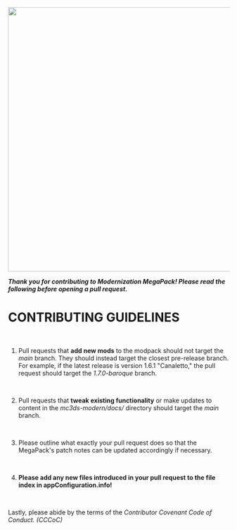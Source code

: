 <div align=center><img src="https://raw.githubusercontent.com/wyndchyme/mc3ds-modern/refs/heads/main/docs/icons/logo.png" style="width: 600px"></div>

<i><b>Thank you for contributing to Modernization MegaPack! Please read the following before opening a pull request.</b></i>

<h1>CONTRIBUTING GUIDELINES</h1>

<br>

1. Pull requests that __add new mods__ to the modpack should not target the <i>main</i> branch. They should instead target the closest pre-release branch. For example, if the latest release is version 1.6.1 "Canaletto," the pull request should target the <i>1.7.0-baroque</i> branch.

<br>

2. Pull requests that __tweak existing functionality__ or make updates to content in the <i>mc3ds-modern/docs/</i> directory should target the <i>main</i> branch.

<br>

3. Please outline what exactly your pull request does so that the MegaPack's patch notes can be updated accordingly if necessary. 

<br>

4. __Please add any new files introduced in your pull request to the file index in appConfiguration.info!__

<br>

Lastly, please abide by the terms of the <i>Contributor Covenant Code of Conduct. (CCCoC)</i>
